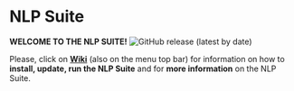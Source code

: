 # NLP Suite

**WELCOME TO THE NLP SUITE!** ![GitHub release (latest by date)](https://img.shields.io/github/v/release/NLP-Suite/NLP-Suite?color=Green&label=Latest%20Version)

Please, click on [**Wiki**](https://github.com/NLP-Suite/NLP-Suite/wiki) (also on the menu top bar) for information on how to **install, update, run the NLP Suite** and for **more information** on the NLP Suite.


